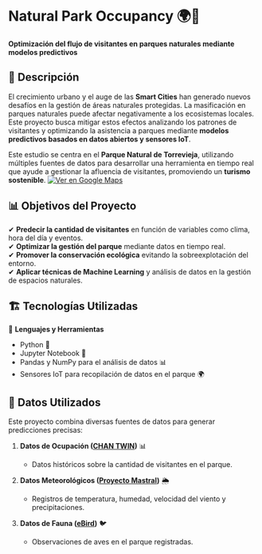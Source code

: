 # Natural Park Occupancy 🌍🌿
**Optimización del flujo de visitantes en parques naturales mediante modelos predictivos**

## 📖 Descripción
El crecimiento urbano y el auge de las **Smart Cities** han generado nuevos desafíos en la gestión de áreas naturales protegidas. La masificación en parques naturales puede afectar negativamente a los ecosistemas locales. Este proyecto busca mitigar estos efectos analizando los patrones de visitantes y optimizando la asistencia a parques mediante **modelos predictivos basados en datos abiertos y sensores IoT**.

Este estudio se centra en el **Parque Natural de Torrevieja**, utilizando múltiples fuentes de datos para desarrollar una herramienta en tiempo real que ayude a gestionar la afluencia de visitantes, promoviendo un **turismo sostenible**.
[![Ver en Google Maps](https://upload.wikimedia.org/wikipedia/commons/e/ec/Google_Maps_Logo.svg)](https://www.google.com/maps/place/Parque+Natural+de+las+Lagunas+de+La+Mata+y+Torrevieja/)
## 📊 Objetivos del Proyecto
✔ **Predecir la cantidad de visitantes** en función de variables como clima, hora del día y eventos.  
✔ **Optimizar la gestión del parque** mediante datos en tiempo real.  
✔ **Promover la conservación ecológica** evitando la sobreexplotación del entorno.  
✔ **Aplicar técnicas de Machine Learning** y análisis de datos en la gestión de espacios naturales. 

## 🏗️ Tecnologías Utilizadas
🚀 **Lenguajes y Herramientas**  
- Python 🐍  
- Jupyter Notebook 📒  
- Pandas y NumPy para el análisis de datos 📊  
- Sensores IoT para recopilación de datos en el parque 🌍

## 📝 Datos Utilizados
Este proyecto combina diversas fuentes de datos para generar predicciones precisas:

1. **Datos de Ocupación ([CHAN TWIN](https://smartcitycluster.org/project/sensing-tools-chan-twin/))** 📊  
   - Datos históricos sobre la cantidad de visitantes en el parque.

2. **Datos Meteorológicos ([Proyecto Mastral](https://www.eltiempoentorrevieja.es/))** 🌦️  
   - Registros de temperatura, humedad, velocidad del viento y precipitaciones.

3. **Datos de Fauna ([eBird](https://ebird.org))** 🐦  
   - Observaciones de aves en el parque registradas.  


